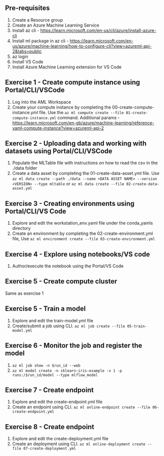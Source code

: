 ## Pre-requisites
1. Create a Resource group
2. Create an Azure Machine Learning Service
3. Install az cli - https://learn.microsoft.com/en-us/cli/azure/install-azure-cli
4. Install ml package in az cli - https://learn.microsoft.com/en-us/azure/machine-learning/how-to-configure-cli?view=azureml-api-2&tabs=public
5. az login
6. Install VS Code
7. Install Azure Machine Learning extension for VS Code

## Exercise 1 - Create compute instance using Portal/CLI/VSCode
1. Log into the AML Workspace
2. Create your compute instance by completing the 00-create-compute-instance.yml file. Use the `az ml compute create --file 01-create-compute-instance.yml` command. Additional params - https://learn.microsoft.com/en-gb/azure/machine-learning/reference-yaml-compute-instance?view=azureml-api-2

## Exercise 2 - Uploading data and working with datasets using Portal/CLI/VSCode
1. Populate the MLTable file with instructions on how to read the csv in the ./data folder
2. Create a data asset by completing the 01-create-data-asset.yml file. Use `az ml data create --path ./data --name <DATA ASSET NAME> --version <VERSION> --type mltable` or `az ml data create --file 02-create-data-asset.yml`

## Exercise 3 - Creating environments using Portal/CLI/VS Code
1. Explore and edit the workstation_env.yaml file under the conda_yamls directory
2. Create an environment by completing the 02-create-environment.yml file, Use `az ml environment create --file 03-create-environment.yml`

## Exercise 4 - Explore using notebooks/VS code
1. Author/execute the notebook using the Portal/VS Code

## Exercise 5 - Create compute cluster
Same as exercise 1

## Exercise 5 - Train a model
1. Explore and edit the train-model.yml file
2. Create/submit a job using CLI. `az ml job create --file 05-train-model.yml`

## Exercise 6 - Monitor the job and register the model
1. `az ml job show -n $run_id --web`
2. `az ml model create -n sklearn-iris-example -v 1 -p runs:/$run_id/model --type mlflow_model`

## Exercise 7 - Create endpoint
1. Explore and edit the create-endpoint.yml file
2. Create an endpoint using CLI. `az ml online-endpoint create --file 06-create-endpoint.yml`

## Exercise 8 - Create endpoint
1. Explore and edit the create-deployment.yml file
2. Create an deployment using CLI. `az ml online-deployment create --file 07-create-deployment.yml`